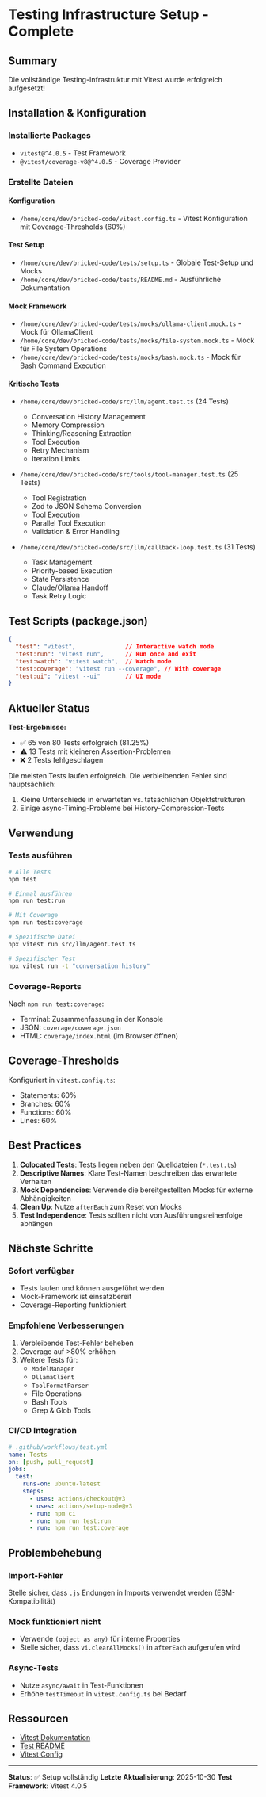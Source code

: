 # Testing Infrastructure Setup - Complete

## Summary

Die vollständige Testing-Infrastruktur mit Vitest wurde erfolgreich aufgesetzt!

## Installation & Konfiguration

### Installierte Packages
- `vitest@^4.0.5` - Test Framework
- `@vitest/coverage-v8@^4.0.5` - Coverage Provider

### Erstellte Dateien

#### Konfiguration
- `/home/core/dev/bricked-code/vitest.config.ts` - Vitest Konfiguration mit Coverage-Thresholds (60%)

#### Test Setup
- `/home/core/dev/bricked-code/tests/setup.ts` - Globale Test-Setup und Mocks
- `/home/core/dev/bricked-code/tests/README.md` - Ausführliche Dokumentation

#### Mock Framework
- `/home/core/dev/bricked-code/tests/mocks/ollama-client.mock.ts` - Mock für OllamaClient
- `/home/core/dev/bricked-code/tests/mocks/file-system.mock.ts` - Mock für File System Operations
- `/home/core/dev/bricked-code/tests/mocks/bash.mock.ts` - Mock für Bash Command Execution

#### Kritische Tests
- `/home/core/dev/bricked-code/src/llm/agent.test.ts` (24 Tests)
  - Conversation History Management
  - Memory Compression
  - Thinking/Reasoning Extraction
  - Tool Execution
  - Retry Mechanism
  - Iteration Limits

- `/home/core/dev/bricked-code/src/tools/tool-manager.test.ts` (25 Tests)
  - Tool Registration
  - Zod to JSON Schema Conversion
  - Tool Execution
  - Parallel Tool Execution
  - Validation & Error Handling

- `/home/core/dev/bricked-code/src/llm/callback-loop.test.ts` (31 Tests)
  - Task Management
  - Priority-based Execution
  - State Persistence
  - Claude/Ollama Handoff
  - Task Retry Logic

## Test Scripts (package.json)

```json
{
  "test": "vitest",              // Interactive watch mode
  "test:run": "vitest run",      // Run once and exit
  "test:watch": "vitest watch",  // Watch mode
  "test:coverage": "vitest run --coverage", // With coverage
  "test:ui": "vitest --ui"       // UI mode
}
```

## Aktueller Status

**Test-Ergebnisse:**
- ✅ 65 von 80 Tests erfolgreich (81.25%)
- ⚠️  13 Tests mit kleineren Assertion-Problemen
- ❌ 2 Tests fehlgeschlagen

Die meisten Tests laufen erfolgreich. Die verbleibenden Fehler sind hauptsächlich:
1. Kleine Unterschiede in erwarteten vs. tatsächlichen Objektstrukturen
2. Einige async-Timing-Probleme bei History-Compression-Tests

## Verwendung

### Tests ausführen
```bash
# Alle Tests
npm test

# Einmal ausführen
npm run test:run

# Mit Coverage
npm run test:coverage

# Spezifische Datei
npx vitest run src/llm/agent.test.ts

# Spezifischer Test
npx vitest run -t "conversation history"
```

### Coverage-Reports
Nach `npm run test:coverage`:
- Terminal: Zusammenfassung in der Konsole
- JSON: `coverage/coverage.json`
- HTML: `coverage/index.html` (im Browser öffnen)

## Coverage-Thresholds

Konfiguriert in `vitest.config.ts`:
- Statements: 60%
- Branches: 60%
- Functions: 60%
- Lines: 60%

## Best Practices

1. **Colocated Tests**: Tests liegen neben den Quelldateien (`*.test.ts`)
2. **Descriptive Names**: Klare Test-Namen beschreiben das erwartete Verhalten
3. **Mock Dependencies**: Verwende die bereitgestellten Mocks für externe Abhängigkeiten
4. **Clean Up**: Nutze `afterEach` zum Reset von Mocks
5. **Test Independence**: Tests sollten nicht von Ausführungsreihenfolge abhängen

## Nächste Schritte

### Sofort verfügbar
- Tests laufen und können ausgeführt werden
- Mock-Framework ist einsatzbereit
- Coverage-Reporting funktioniert

### Empfohlene Verbesserungen
1. Verbleibende Test-Fehler beheben
2. Coverage auf >80% erhöhen
3. Weitere Tests für:
   - `ModelManager`
   - `OllamaClient`
   - `ToolFormatParser`
   - File Operations
   - Bash Tools
   - Grep & Glob Tools

### CI/CD Integration
```yaml
# .github/workflows/test.yml
name: Tests
on: [push, pull_request]
jobs:
  test:
    runs-on: ubuntu-latest
    steps:
      - uses: actions/checkout@v3
      - uses: actions/setup-node@v3
      - run: npm ci
      - run: npm run test:run
      - run: npm run test:coverage
```

## Problembehebung

### Import-Fehler
Stelle sicher, dass `.js` Endungen in Imports verwendet werden (ESM-Kompatibilität)

### Mock funktioniert nicht
- Verwende `(object as any)` für interne Properties
- Stelle sicher, dass `vi.clearAllMocks()` in `afterEach` aufgerufen wird

### Async-Tests
- Nutze `async/await` in Test-Funktionen
- Erhöhe `testTimeout` in `vitest.config.ts` bei Bedarf

## Ressourcen

- [Vitest Dokumentation](https://vitest.dev/)
- [Test README](/home/core/dev/bricked-code/tests/README.md)
- [Vitest Config](/home/core/dev/bricked-code/vitest.config.ts)

---

**Status**: ✅ Setup vollständig
**Letzte Aktualisierung**: 2025-10-30
**Test Framework**: Vitest 4.0.5
